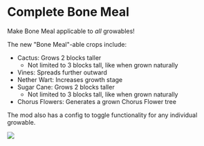 # Complete Bone Meal
Make Bone Meal applicable to *all* growables!

The new "Bone Meal"-able crops include:
- Cactus: Grows 2 blocks taller
   - Not limited to 3 blocks tall, like when grown naturally
- Vines: Spreads further outward
- Nether Wart: Increases growth stage
- Sugar Cane: Grows 2 blocks taller
   - Not limited to 3 blocks tall, like when grown naturally
- Chorus Flowers: Generates a grown Chorus Flower tree

The mod also has a config to toggle functionality for any individual growable.

![](https://i.imgur.com/DR3BoNP.png)

